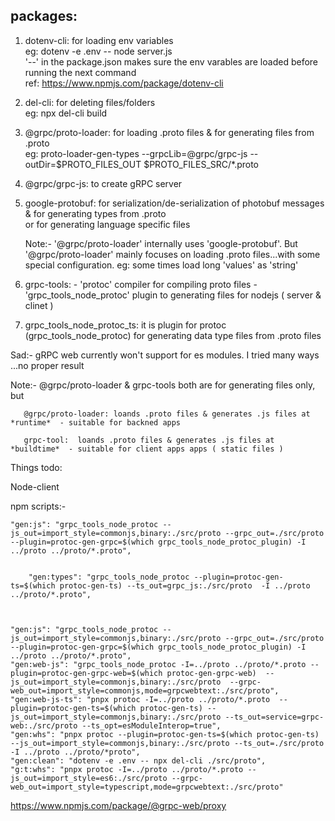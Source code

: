 
packages:
-------
1. dotenv-cli:  for loading env variables  
        eg: dotenv -e .env  -- node server.js  
   '--' in the package.json makes sure the env varables are loaded before running the next command   
   ref: https://www.npmjs.com/package/dotenv-cli  


2. del-cli: for deleting files/folders   
        eg: npx del-cli build  

3. @grpc/proto-loader: for loading .proto files & for generating files from .proto  
    eg: proto-loader-gen-types --grpcLib=@grpc/grpc-js --outDir=$PROTO_FILES_OUT $PROTO_FILES_SRC/*.proto 

4. @grpc/grpc-js: to create gRPC server     


5. google-protobuf: for serialization/de-serialization of photobuf messages & for generating types from .proto  
   or for generating language specific files

   Note:- '@grpc/proto-loader' internally uses 'google-protobuf'. But '@grpc/proto-loader' mainly focuses on loading .proto files...with some special configuration. eg: some times load long 'values' as 'string'


6. grpc-tools: 
        - 'protoc' compiler for compiling proto files
        - 'grpc_tools_node_protoc' plugin to generating files for nodejs ( server & clinet )

7. grpc_tools_node_protoc_ts: it is plugin for protoc (grpc_tools_node_protoc) for generating data type files from .proto files
        


Sad:-
gRPC web currently won't support for es modules.
 I tried many ways ...no proper result



Note:- @grpc/proto-loader & grpc-tools  both are for generating files only, but
       
       @grpc/proto-loader: loands .proto files & generates .js files at *runtime*  - suitable for backned apps

       grpc-tool:  loands .proto files & generates .js files at *buildtime*  - suitable for client apps apps ( static files )
       

       







Things todo:

Node-client


  npm scripts:-

    "gen:js": "grpc_tools_node_protoc --js_out=import_style=commonjs,binary:./src/proto --grpc_out=./src/proto --plugin=protoc-gen-grpc=$(which grpc_tools_node_protoc_plugin) -I ../proto ../proto/*.proto",


        "gen:types": "grpc_tools_node_protoc --plugin=protoc-gen-ts=$(which protoc-gen-ts) --ts_out=grpc_js:./src/proto  -I ../proto ../proto/*.proto",



    "gen:js": "grpc_tools_node_protoc --js_out=import_style=commonjs,binary:./src/proto --grpc_out=./src/proto --plugin=protoc-gen-grpc=$(which grpc_tools_node_protoc_plugin) -I ../proto ../proto/*.proto",
    "gen:web-js": "grpc_tools_node_protoc -I=../proto ../proto/*.proto --plugin=protoc-gen-grpc-web=$(which protoc-gen-grpc-web)  --js_out=import_style=commonjs,binary:./src/proto  --grpc-web_out=import_style=commonjs,mode=grpcwebtext:./src/proto",
    "gen:web-js-ts": "pnpx protoc -I=../proto ../proto/*.proto  --plugin=protoc-gen-ts=$(which protoc-gen-ts) --js_out=import_style=commonjs,binary:./src/proto --ts_out=service=grpc-web:./src/proto --ts_opt=esModuleInterop=true",
    "gen:whs": "pnpx protoc --plugin=protoc-gen-ts=$(which protoc-gen-ts) --js_out=import_style=commonjs,binary:./src/proto --ts_out=./src/proto -I ../proto ../proto/*proto",
    "gen:clean": "dotenv -e .env -- npx del-cli ./src/proto",
    "g:t:whs": "pnpx protoc -I=../proto ../proto/*.proto --js_out=import_style=es6:./src/proto --grpc-web_out=import_style=typescript,mode=grpcwebtext:./src/proto"
 



https://www.npmjs.com/package/@grpc-web/proxy









